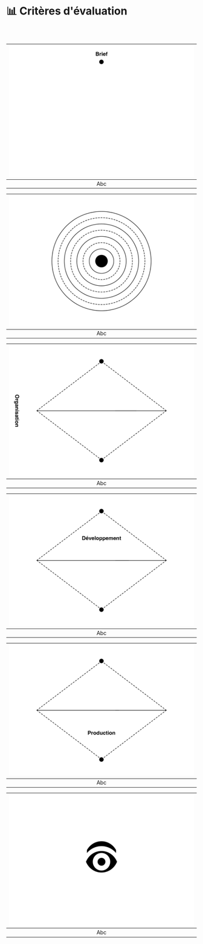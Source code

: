 # 📊 Critères d'évaluation

### &nbsp;


|![](links/Eval23.gif) |
|:---:|
| Abc | 

|![](links/Eval28.gif) |
|:---:|
| Abc | 

|![](links/Eval29.gif) |
|:---:|
| Abc | 

|![](links/Eval34.gif) |
|:---:|
| Abc | 

|![](links/Eval39.gif) |
|:---:|
| Abc | 

|![](links/Eval44.gif) |
|:---:|
| Abc |